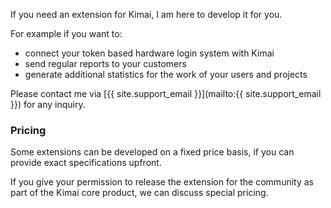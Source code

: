 If you need an extension for Kimai, I am here to develop it for you. 

For example if you want to: 

- connect your token based hardware login system with Kimai 
- send regular reports to your customers
- generate additional statistics for the work of your users and projects

Please contact me via [{{ site.support_email }}](mailto:{{ site.support_email }}) for any inquiry.

### Pricing
 
Some extensions can be developed on a fixed price basis, if you can provide exact specifications upfront.

If you give your permission to release the extension for the community as part of the Kimai core product, 
we can discuss special pricing.
